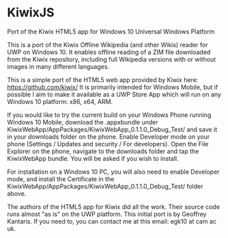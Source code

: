 # KiwixJS
Port of the Kiwix HTML5 app for Windows 10 Universal Windows Platform

This is a port of the Kiwix Offline Wikipedia (and other Wikis) reader for UWP on Windows 10.
It enables offline reading of a ZIM file downloaded from the Kiwix repository, including full
Wikipedia versions with or without images in many different languages.

This is a simple port of the HTML5 web app provided by Kiwix here: https://github.com/kiwix/
It is primarily intended for Windows Mobile, but if possible I aim to make it available as a UWP
Store App which will run on any Windows 10 platform: x86, x64, ARM.

If you would like to try the current build on your Windows Phone running Windows 10 Mobile, download
the .appxbundle under KiwixWebApp/AppPackages/KiwixWebApp_0.1.1.0_Debug_Test/ and save it in your
downloads folder on the phone. Enable Developer mode on your phone (Settings / Updates and security /
For developers). Open the File Explorer on the phone, navigate to the downloads folder
and tap the KiwixWebApp bundle. You will be asked if you wish to install.

For installation on a Windows 10 PC, you will also need to enable Developer mode, and install the
Certificate in the KiwixWebApp/AppPackages/KiwixWebApp_0.1.1.0_Debug_Test/ folder above.

The authors of the HTML5 app for Kiwix did all the work. Their source code runs almost "as is" on
the UWP platform. This initial port is by Geoffrey Kantaris. If you need to, you can contact me at
this email: egk10 at cam ac uk.



